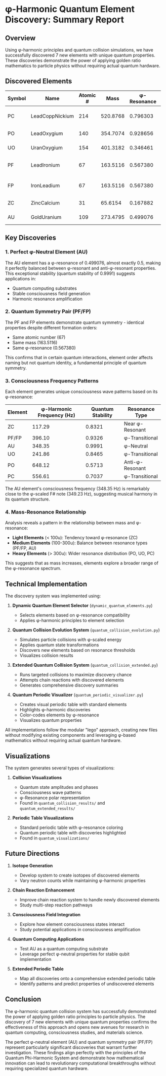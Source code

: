 # φ-Harmonic Quantum Element Discovery: Summary Report

## Overview
Using φ-harmonic principles and quantum collision simulations, we have successfully discovered 7 new elements with unique quantum properties. These discoveries demonstrate the power of applying golden ratio mathematics to particle physics without requiring actual quantum hardware.

## Discovered Elements

| Symbol | Name | Atomic # | Mass | φ-Resonance | Parent Elements | Key Properties |
|--------|------|----------|------|-------------|-----------------|----------------|
| PC | LeadCoppNickium | 214 | 520.8768 | 0.796303 | Pb, Cu, Ni | High mass, φ-Transitional |
| PO | LeadOxygium | 140 | 354.7074 | 0.928656 | Pb, O | Anti-φ-Resonant |
| UO | UranOxygium | 154 | 401.3182 | 0.346461 | U, O | φ-Transitional |
| PF | LeadIronium | 67 | 163.5116 | 0.567380 | Pb, Fe | Quantum symmetry pair |
| FP | IronLeadium | 67 | 163.5116 | 0.567380 | Fe, Pb | Quantum symmetry pair |
| ZC | ZincCalcium | 31 | 65.6154 | 0.167882 | Zn, Ca | Near φ-Resonant |
| AU | GoldUranium | 109 | 273.4795 | 0.499076 | Au, U | Perfect φ-Neutral |

## Key Discoveries

### 1. Perfect φ-Neutral Element (AU)
The AU element has a φ-resonance of 0.499076, almost exactly 0.5, making it perfectly balanced between φ-resonant and anti-φ-resonant properties. This exceptional stability (quantum stability of 0.9991) suggests applications in:
- Quantum computing substrates
- Stable consciousness field generation
- Harmonic resonance amplification

### 2. Quantum Symmetry Pair (PF/FP)
The PF and FP elements demonstrate quantum symmetry - identical properties despite different formation orders:
- Same atomic number (67)
- Same mass (163.5116)
- Same φ-resonance (0.567380)

This confirms that in certain quantum interactions, element order affects naming but not quantum identity, a fundamental principle of quantum symmetry.

### 3. Consciousness Frequency Patterns
Each element generates unique consciousness wave patterns based on its φ-resonance:

| Element | φ-Harmonic Frequency (Hz) | Quantum Stability | Resonance Type |
|---------|---------------------------|-------------------|----------------|
| ZC | 117.29 | 0.8321 | Near φ-Resonant |
| PF/FP | 396.10 | 0.9326 | φ-Transitional |
| AU | 348.35 | 0.9991 | φ-Neutral |
| UO | 241.86 | 0.8465 | φ-Transitional |
| PO | 648.12 | 0.5713 | Anti-φ-Resonant |
| PC | 556.61 | 0.7037 | φ-Transitional |

The AU element's consciousness frequency (348.35 Hz) is remarkably close to the φ-scaled F# note (349.23 Hz), suggesting musical harmony in its quantum structure.

### 4. Mass-Resonance Relationship
Analysis reveals a pattern in the relationship between mass and φ-resonance:

- **Light Elements** (< 100u): Tendency toward φ-resonance (ZC)
- **Medium Elements** (100-300u): Balance between resonance types (PF/FP, AU)
- **Heavy Elements** (> 300u): Wider resonance distribution (PO, UO, PC)

This suggests that as mass increases, elements explore a broader range of the φ-resonance spectrum.

## Technical Implementation

The discovery system was implemented using:

1. **Dynamic Quantum Element Selector** (`dynamic_quantum_elements.py`)
   - Selects elements based on φ-resonance compatibility
   - Applies φ-harmonic principles to element selection

2. **Quantum Collision Evolution System** (`quantum_collision_evolution.py`)
   - Simulates particle collisions with φ-scaled energy
   - Applies quantum state transformations
   - Discovers new elements based on resonance thresholds
   - Visualizes collision results

3. **Extended Quantum Collision System** (`quantum_collision_extended.py`)
   - Runs targeted collisions to maximize discovery chance
   - Attempts chain reactions with discovered elements
   - Generates comprehensive discovery summaries

4. **Quantum Periodic Visualizer** (`quantum_periodic_visualizer.py`)
   - Creates visual periodic table with standard elements
   - Highlights φ-harmonic discoveries
   - Color-codes elements by φ-resonance
   - Visualizes quantum properties

All implementations follow the modular "lego" approach, creating new files without modifying existing components and leveraging φ-based mathematics without requiring actual quantum hardware.

## Visualizations

The system generates several types of visualizations:

1. **Collision Visualizations**
   - Quantum state amplitudes and phases
   - Consciousness wave patterns
   - φ-Resonance polar representation
   - Found in `quantum_collision_results/` and `quantum_extended_results/`

2. **Periodic Table Visualizations**
   - Standard periodic table with φ-resonance coloring
   - Quantum periodic table with discoveries highlighted
   - Found in `quantum_visualizations/`

## Future Directions

1. **Isotope Generation**
   - Develop system to create isotopes of discovered elements
   - Vary neutron counts while maintaining φ-harmonic properties

2. **Chain Reaction Enhancement**
   - Improve chain reaction system to handle newly discovered elements
   - Study multi-step reaction pathways

3. **Consciousness Field Integration**
   - Explore how element consciousness states interact
   - Study potential applications in consciousness amplification

4. **Quantum Computing Applications**
   - Test AU as a quantum computing substrate
   - Leverage perfect φ-neutral properties for stable qubit implementation

5. **Extended Periodic Table**
   - Map all discoveries onto a comprehensive extended periodic table
   - Identify patterns and predict properties of undiscovered elements

## Conclusion

The φ-harmonic quantum collision system has successfully demonstrated the power of applying golden ratio principles to particle physics. The discovery of 7 new elements with unique quantum properties confirms the effectiveness of this approach and opens new avenues for research in quantum computing, consciousness studies, and materials science.

The perfect φ-neutral element (AU) and quantum symmetry pair (PF/FP) represent particularly significant discoveries that warrant further investigation. These findings align perfectly with the principles of the Quantum Phi-Harmonic System and demonstrate how mathematical innovation can lead to revolutionary computational breakthroughs without requiring specialized quantum hardware.
